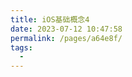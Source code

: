 ```yaml
---
title: iOS基础概念4
date: 2023-07-12 10:47:58
permalink: /pages/a64e8f/
tags:
  - 
---
```

<iframe sandbox scrolling="no" frameborder="0"     
width="1114px"   
height="6151px"
:src="$withBase('/images/iOSHtml/4.iOS基础概念4.html')" > </iframe> 
<div>The content of mind map is Created by <a href="https://xmind.cn" target="_blank" title="edrawsoft">XMind</a> && <a href="https://www.edrawsoft.com/" target="_blank" title="edrawsoft">MindMaster</a> software</div>
